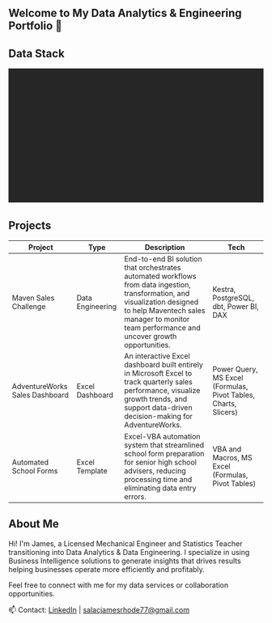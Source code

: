 ## Welcome to My Data Analytics & Engineering Portfolio 👋

## Data Stack
![Data Stack](https://github.com/salacjamesrhode77/portfolio_assets/blob/main/images/landing_page/data_stack.png?raw=true)

## Projects
| **Project** | **Type** | **Description** | **Tech** |
|----------|------|--------------|------|
| Maven Sales Challenge | Data Engineering | End-to-end BI solution that orchestrates automated workflows from data ingestion, transformation, and visualization designed to help Maventech sales manager to monitor team performance and uncover growth opportunities. | Kestra, PostgreSQL, dbt, Power BI, DAX |
| AdventureWorks Sales Dashboard | Excel Dashboard | An interactive Excel dashboard built entirely in Microsoft Excel to track quarterly sales performance, visualize growth trends, and support data-driven decision-making for AdventureWorks. | Power Query, MS Excel (Formulas, Pivot Tables, Charts, Slicers) |
| Automated School Forms | Excel Template | Excel-VBA automation system that streamlined school form preparation for senior high school advisers, reducing processing time and eliminating data entry errors. | VBA and Macros, MS Excel (Formulas, Pivot Tables) |


## About Me
Hi! I'm James, a Licensed Mechanical Engineer and Statistics Teacher transitioning into Data Analytics & Data Engineering. I specialize in using Business Intelligence solutions to generate insights that drives results helping businesses operate more efficiently and profitably.

Feel free to connect with me for my data services or collaboration opportunities. 

📫 Contact: [LinkedIn](https://www.linkedin.com/in/jamesrhodesalac77/) | [salacjamesrhode77@gmail.com](salac.jamesrhode77@gmail.com) 

